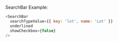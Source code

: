 SearchBar Example:

```js
<SearchBar
  searchTypeValue={{ key: 'lot', name: 'Lot' }}
  underlined
  showCheckbox={false}
/>
```